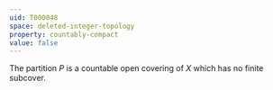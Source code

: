 ```yaml
---
uid: T000048
space: deleted-integer-topology
property: countably-compact
value: false
---
```

The partition $P$ is a countable open covering of $X$ which has no finite subcover.

